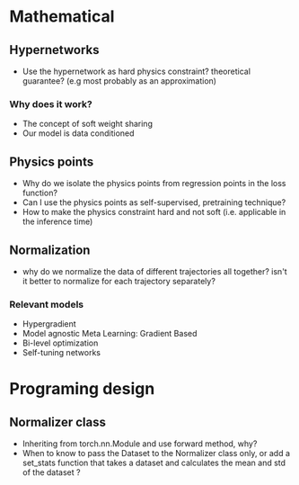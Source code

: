 # Mathematical 
## Hypernetworks
- Use the hypernetwork as hard physics constraint? theoretical guarantee? (e.g most probably as an approximation)
### Why does it work?
- The concept of soft weight sharing 
- Our model is data conditioned
## Physics points
- Why do we isolate the physics points from regression points in the loss function? 
- Can I use the physics points as self-supervised, pretraining technique?
- How to make the physics constraint hard and not soft (i.e. applicable in the inference time)
## Normalization
- why do we normalize the data of different trajectories all together? isn't it better to normalize for each trajectory separately?

### Relevant models
- Hypergradient
- Model agnostic Meta Learning: Gradient Based
- Bi-level optimization
- Self-tuning networks
# Programing design

## Normalizer class

- Inheriting from torch.nn.Module and use forward method, why?
- When to know to pass the Dataset to the Normalizer class only, or add a set_stats 
function that takes a dataset and calculates the mean and std of the dataset ?